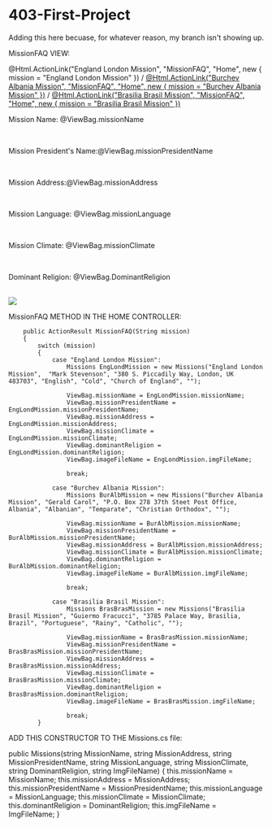 # 403-First-Project

Adding this here becuase, for whatever reason, my branch isn't showing up. 


MissionFAQ VIEW:


<nav class="breadcrumb">
    <a class="breadcrumb-item">@Html.ActionLink("England London Mission", "MissionFAQ", "Home", new { mission = "England London Mission" })</a>  /
    <a class="breadcrumb-item" href="#">@Html.ActionLink("Burchev Albania Mission", "MissionFAQ", "Home", new { mission = "Burchev Albania Mission" })</a>  /
    <a class="breadcrumb-item" href="#">@Html.ActionLink("Brasilia Brasil Mission", "MissionFAQ", "Home", new { mission = "Brasilia Brasil Mission" })</a>
</nav>

<p>Mission Name: @ViewBag.missionName</p><br />
       <p>Mission President's Name:@ViewBag.missionPresidentName</p><br />
        <p>Mission Address:@ViewBag.missionAddress</p><br />
        <p>Mission Language: @ViewBag.missionLanguage</p><br />
        <p>Mission Climate: @ViewBag.missionClimate</p><br />
        <p>Dominant Religion: @ViewBag.DominantReligion</p><br />
        <img src="@ViewBag.missionFileName" />
        
        


MissionFAQ METHOD IN THE HOME CONTROLLER:

        public ActionResult MissionFAQ(String mission)
        {   
            switch (mission)
            {
                case "England London Mission":
                    Missions EngLondMission = new Missions("England London Mission",  "Mark Stevenson", "380 S. Piccadily Way, London, UK 483703", "English", "Cold", "Church of England", "");

                    ViewBag.missionName = EngLondMission.missionName;
                    ViewBag.missionPresidentName = EngLondMission.missionPresidentName;
                    ViewBag.missionAddress = EngLondMission.missionAddress;
                    ViewBag.missionClimate = EngLondMission.missionClimate;
                    ViewBag.dominantReligion = EngLondMission.dominantReligion;
                    ViewBag.imageFileName = EngLondMission.imgFileName;

                    break;

                case "Burchev Albania Mission":
                    Missions BurAlbMission = new Missions("Burchev Albania Mission", "Gerald Carol", "P.O. Box 278 37th Steet Post Office, Albania", "Albanian", "Temparate", "Christian Orthodox", "");

                    ViewBag.missionName = BurAlbMission.missionName;
                    ViewBag.missionPresidentName = BurAlbMission.missionPresidentName;
                    ViewBag.missionAddress = BurAlbMission.missionAddress;
                    ViewBag.missionClimate = BurAlbMission.missionClimate;
                    ViewBag.dominantReligion = BurAlbMission.dominantReligion;
                    ViewBag.imageFileName = BurAlbMission.imgFileName;

                    break;

                case "Brasilia Brasil Mission":
                    Missions BrasBrasMission = new Missions("Brasilia Brasil Mission", "Guiermo Fracucci", "3785 Palace Way, Brasilia, Brazil", "Portuguese", "Rainy", "Catholic", "");

                    ViewBag.missionName = BrasBrasMission.missionName;
                    ViewBag.missionPresidentName = BrasBrasMission.missionPresidentName;
                    ViewBag.missionAddress = BrasBrasMission.missionAddress;
                    ViewBag.missionClimate = BrasBrasMission.missionClimate;
                    ViewBag.dominantReligion = BrasBrasMission.dominantReligion;
                    ViewBag.imageFileName = BrasBrasMission.imgFileName;

                    break;
            }



        
        
        
        
ADD THIS CONSTRUCTOR TO THE Missions.cs file:

public Missions(string MissionName, string MissionAddress, string MissionPresidentName, string MissionLanguage, string MissionClimate, string DominantReligion, string ImgFileName)
            {
                this.missionName = MissionName;
                this.missionAddress = MissionAddress;
                this.missionPresidentName = MissionPresidentName;
                this.missionLanguage = MissionLanguage;
                this.missionClimate = MissionClimate;
                this.dominantReligion = DominantReligion;
                this.imgFileName = ImgFileName;
            }
